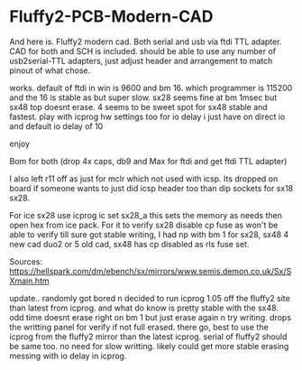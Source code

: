 # Fluffy2-PCB-Modern-CAD

And here is. Fluffy2 modern cad. Both serial and usb via ftdi TTL adapter. CAD for both and SCH is included. should be able to use any number of usb2serial-TTL adapters, just adjust header and arrangement to match pinout of what chose.

works. default of ftdi in win is 9600 and bm 16. which programmer is 115200 and the 16 is stable as but super slow. sx28 seems fine at bm 1msec but sx48 top doesnt erase. 4 seems to be sweet spot for sx48 stable and fastest. play with icprog hw settings too for io delay i just have on direct io and default io delay of 10

enjoy

Bom for both (drop 4x caps, db9 and Max for ftdi and get ftdi TTL adapter)

I also left r11 off as just for mclr which not used with icsp. Its dropped on board if someone wants to just did icsp header too than dip sockets for sx18 sx28.

For ice sx28 use icprog ic set sx28_a this sets the memory as needs then open hex from ice pack. For it to verify sx28 disable cp fuse as won't be able to verify till sure got stable writing, I had np with bm 1 for sx28, sx48 4 new cad duo2 or 5 old cad, sx48 has cp disabled as rls fuse set.

Sources:
https://hellspark.com/dm/ebench/sx/mirrors/www.semis.demon.co.uk/Sx/SXmain.htm

update.. randomly got bored n decided to run icprog 1.05 off the fluffy2 site than latest from icprog. and what do know is pretty stable with the sx48. odd time doesnt erase right on bm 1 but just erase again n try writing. drops the writting panel for verify if not full erased. there go, best to use the icprog from the fluffy2 mirror than the latest icprog. serial of fluffy2 should be same too. no need for slow writting. likely could get more stable erasing messing with io delay in icprog.
